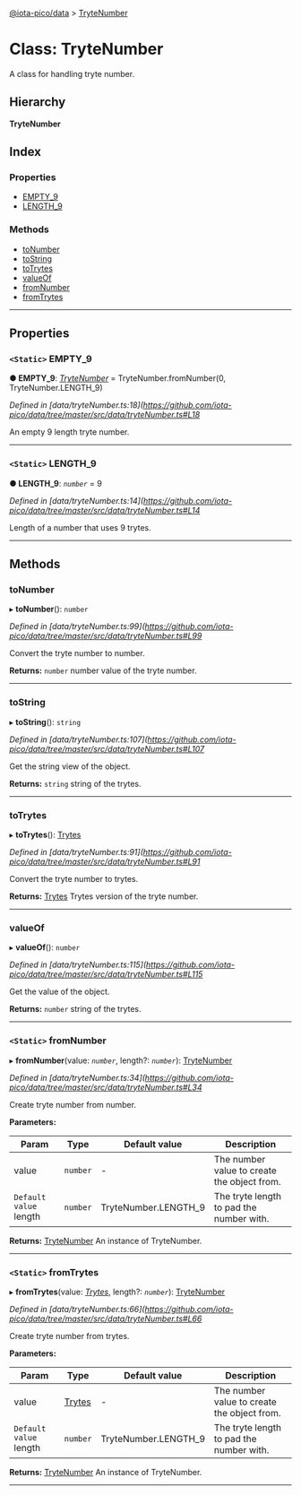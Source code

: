 [@iota-pico/data](../README.md) > [TryteNumber](../classes/trytenumber.md)

# Class: TryteNumber

A class for handling tryte number.

## Hierarchy

**TryteNumber**

## Index

### Properties

* [EMPTY_9](trytenumber.md#empty_9)
* [LENGTH_9](trytenumber.md#length_9)

### Methods

* [toNumber](trytenumber.md#tonumber)
* [toString](trytenumber.md#tostring)
* [toTrytes](trytenumber.md#totrytes)
* [valueOf](trytenumber.md#valueof)
* [fromNumber](trytenumber.md#fromnumber)
* [fromTrytes](trytenumber.md#fromtrytes)

---

## Properties

<a id="empty_9"></a>

### `<Static>` EMPTY_9

**● EMPTY_9**: *[TryteNumber](trytenumber.md)* =  TryteNumber.fromNumber(0, TryteNumber.LENGTH_9)

*Defined in [data/tryteNumber.ts:18](https://github.com/iota-pico/data/tree/master/src/data/tryteNumber.ts#L18*

An empty 9 length tryte number.

___
<a id="length_9"></a>

### `<Static>` LENGTH_9

**● LENGTH_9**: *`number`* = 9

*Defined in [data/tryteNumber.ts:14](https://github.com/iota-pico/data/tree/master/src/data/tryteNumber.ts#L14*

Length of a number that uses 9 trytes.

___

## Methods

<a id="tonumber"></a>

###  toNumber

▸ **toNumber**(): `number`

*Defined in [data/tryteNumber.ts:99](https://github.com/iota-pico/data/tree/master/src/data/tryteNumber.ts#L99*

Convert the tryte number to number.

**Returns:** `number`
number value of the tryte number.

___
<a id="tostring"></a>

###  toString

▸ **toString**(): `string`

*Defined in [data/tryteNumber.ts:107](https://github.com/iota-pico/data/tree/master/src/data/tryteNumber.ts#L107*

Get the string view of the object.

**Returns:** `string`
string of the trytes.

___
<a id="totrytes"></a>

###  toTrytes

▸ **toTrytes**(): [Trytes](trytes.md)

*Defined in [data/tryteNumber.ts:91](https://github.com/iota-pico/data/tree/master/src/data/tryteNumber.ts#L91*

Convert the tryte number to trytes.

**Returns:** [Trytes](trytes.md)
Trytes version of the tryte number.

___
<a id="valueof"></a>

###  valueOf

▸ **valueOf**(): `number`

*Defined in [data/tryteNumber.ts:115](https://github.com/iota-pico/data/tree/master/src/data/tryteNumber.ts#L115*

Get the value of the object.

**Returns:** `number`
string of the trytes.

___
<a id="fromnumber"></a>

### `<Static>` fromNumber

▸ **fromNumber**(value: *`number`*, length?: *`number`*): [TryteNumber](trytenumber.md)

*Defined in [data/tryteNumber.ts:34](https://github.com/iota-pico/data/tree/master/src/data/tryteNumber.ts#L34*

Create tryte number from number.

**Parameters:**

| Param | Type | Default value | Description |
| ------ | ------ | ------ | ------ |
| value | `number` | - |  The number value to create the object from. |
| `Default value` length | `number` |  TryteNumber.LENGTH_9 |  The tryte length to pad the number with. |

**Returns:** [TryteNumber](trytenumber.md)
An instance of TryteNumber.

___
<a id="fromtrytes"></a>

### `<Static>` fromTrytes

▸ **fromTrytes**(value: *[Trytes](trytes.md)*, length?: *`number`*): [TryteNumber](trytenumber.md)

*Defined in [data/tryteNumber.ts:66](https://github.com/iota-pico/data/tree/master/src/data/tryteNumber.ts#L66*

Create tryte number from trytes.

**Parameters:**

| Param | Type | Default value | Description |
| ------ | ------ | ------ | ------ |
| value | [Trytes](trytes.md) | - |  The number value to create the object from. |
| `Default value` length | `number` |  TryteNumber.LENGTH_9 |  The tryte length to pad the number with. |

**Returns:** [TryteNumber](trytenumber.md)
An instance of TryteNumber.

___


